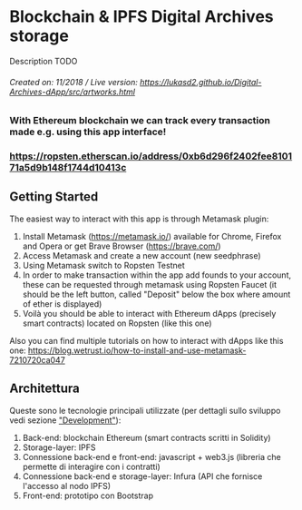 # Blockchain & IPFS Digital Archives storage

Description TODO

###### Created on: 11/2018 / Live version: https://lukasd2.github.io/Digital-Archives-dApp/src/artworks.html

### With Ethereum blockchain we can track every transaction made e.g. using this app interface!
### https://ropsten.etherscan.io/address/0xb6d296f2402fee810171a5d9b148f1744d10413c

## Getting Started 

The easiest way to interact with this app is through Metamask plugin:  
1. Install Metamask (https://metamask.io/) available for Chrome, Firefox and Opera or get Brave Browser (https://brave.com/)
2. Access Metamask and create a new account (new seedphrase)
3. Using Metamask switch to Ropsten Testnet 
4. In order to make transaction within the app add founds to your account, these can be requested through metamask using Ropsten Faucet (it should be the left button, called "Deposit" below the box where amount of ether is displayed)
5. Voilà you should be able to interact with Ethereum dApps (precisely smart contracts) located on Ropsten (like this one)

Also you can find multiple tutorials on how to interact with dApps like this one: https://blog.wetrust.io/how-to-install-and-use-metamask-7210720ca047

## Architettura

Queste sono le tecnologie principali utilizzate (per dettagli sullo sviluppo vedi sezione ["Development"](https://github.com/lukasd2/DigitalArchivesPrototype#development)): 

1. Back-end: blockchain Ethereum (smart contracts scritti in Solidity)
2. Storage-layer: IPFS
2. Connessione back-end e front-end:  javascript + web3.js (libreria che permette di interagire con i contratti)
2. Connessione back-end e storage-layer: Infura (API che fornisce l'accesso al nodo IPFS)
3. Front-end: prototipo con Bootstrap
